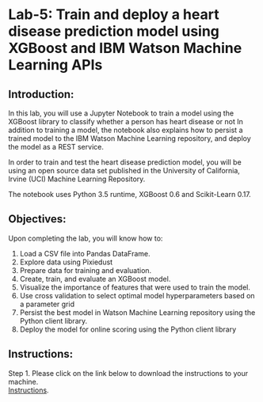 # Lab-5: Train and deploy a heart disease prediction model using XGBoost and IBM Watson Machine Learning APIs

## Introduction:

In this lab, you will use a Jupyter Notebook to train a model using the XGBoost library to classify whether a person has heart disease or not In addition to training a model, the notebook also explains how to persist a trained model to the IBM Watson Machine Learning repository, and deploy the model as a REST service.

In order to train and test the heart disease prediction model, you will be using an open source data set published in the University of California, Irvine (UCI) Machine Learning Repository.

The notebook uses Python 3.5 runtime, XGBoost 0.6 and Scikit-Learn 0.17.

## Objectives:

Upon completing the lab, you will know how to:

1. Load a CSV file into Pandas DataFrame.
1. Explore data using Pixiedust
1. Prepare data for training and evaluation.
1. Create, train, and evaluate an XGBoost model.  
1. Visualize the importance of features that were used to train the model.
1. Use cross validation to select optimal model hyperparameters based on a parameter grid
1. Persist the best model in Watson Machine Learning repository using the Python client library.
1. Deploy the model for online scoring using the Python client library


## Instructions:

Step 1. Please click on the link below to download the instructions to your machine. <br>
[Instructions](https://github.com/bleonardb3/ML_POT_03-26-2020/raw/master/Lab-5/HeartDiseasev7.0.pdf).

